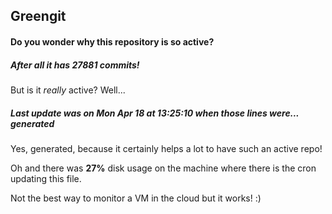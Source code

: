 ## Greengit

#### Do you wonder why this repository is so active?

##### After all it has 27881 commits!

But is it *really* active? Well...

##### Last update was on Mon Apr 18 at 13:25:10 when those lines were... generated

Yes, generated, because it certainly helps a lot to have such an active repo!

Oh and there was **27%** disk usage on the machine
where there is the cron updating this file.

Not the best way to monitor a VM in the cloud but it works! :)
